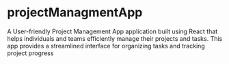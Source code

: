 # projectManagmentApp
A User-friendly Project Management App application built using React that helps individuals and teams efficiently manage their projects and tasks. This app provides a streamlined interface for organizing tasks and tracking project progress
